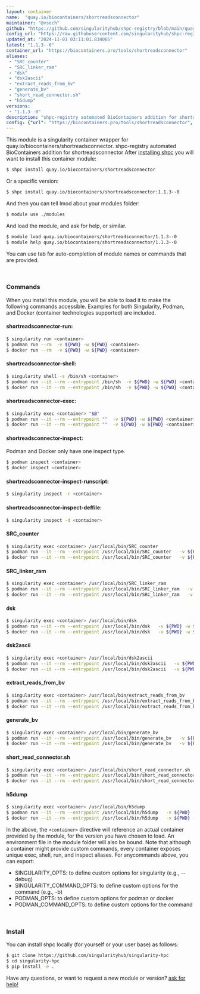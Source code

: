 ```yaml
---
layout: container
name:  "quay.io/biocontainers/shortreadsconnector"
maintainer: "@vsoch"
github: "https://github.com/singularityhub/shpc-registry/blob/main/quay.io/biocontainers/shortreadsconnector/container.yaml"
config_url: "https://raw.githubusercontent.com/singularityhub/shpc-registry/main/quay.io/biocontainers/shortreadsconnector/container.yaml"
updated_at: "2024-11-01 03:11:01.834065"
latest: "1.1.3--0"
container_url: "https://biocontainers.pro/tools/shortreadsconnector"
aliases:
 - "SRC_counter"
 - "SRC_linker_ram"
 - "dsk"
 - "dsk2ascii"
 - "extract_reads_from_bv"
 - "generate_bv"
 - "short_read_connector.sh"
 - "h5dump"
versions:
 - "1.1.3--0"
description: "shpc-registry automated BioContainers addition for shortreadsconnector"
config: {"url": "https://biocontainers.pro/tools/shortreadsconnector", "maintainer": "@vsoch", "description": "shpc-registry automated BioContainers addition for shortreadsconnector", "latest": {"1.1.3--0": "sha256:801fe0edb1118e2d5b6ce3b5e7fe62af66a816d73b8b66845d630b8e7c230e52"}, "tags": {"1.1.3--0": "sha256:801fe0edb1118e2d5b6ce3b5e7fe62af66a816d73b8b66845d630b8e7c230e52"}, "docker": "quay.io/biocontainers/shortreadsconnector", "aliases": {"SRC_counter": "/usr/local/bin/SRC_counter", "SRC_linker_ram": "/usr/local/bin/SRC_linker_ram", "dsk": "/usr/local/bin/dsk", "dsk2ascii": "/usr/local/bin/dsk2ascii", "extract_reads_from_bv": "/usr/local/bin/extract_reads_from_bv", "generate_bv": "/usr/local/bin/generate_bv", "short_read_connector.sh": "/usr/local/bin/short_read_connector.sh", "h5dump": "/usr/local/bin/h5dump"}}
---
```


This module is a singularity container wrapper for quay.io/biocontainers/shortreadsconnector.
shpc-registry automated BioContainers addition for shortreadsconnector
After [installing shpc](#install) you will want to install this container module:


```bash
$ shpc install quay.io/biocontainers/shortreadsconnector
```

Or a specific version:

```bash
$ shpc install quay.io/biocontainers/shortreadsconnector:1.1.3--0
```

And then you can tell lmod about your modules folder:

```bash
$ module use ./modules
```

And load the module, and ask for help, or similar.

```bash
$ module load quay.io/biocontainers/shortreadsconnector/1.1.3--0
$ module help quay.io/biocontainers/shortreadsconnector/1.1.3--0
```

You can use tab for auto-completion of module names or commands that are provided.

<br>

### Commands

When you install this module, you will be able to load it to make the following commands accessible.
Examples for both Singularity, Podman, and Docker (container technologies supported) are included.

#### shortreadsconnector-run:

```bash
$ singularity run <container>
$ podman run --rm  -v ${PWD} -w ${PWD} <container>
$ docker run --rm  -v ${PWD} -w ${PWD} <container>
```

#### shortreadsconnector-shell:

```bash
$ singularity shell -s /bin/sh <container>
$ podman run --it --rm --entrypoint /bin/sh  -v ${PWD} -w ${PWD} <container>
$ docker run --it --rm --entrypoint /bin/sh  -v ${PWD} -w ${PWD} <container>
```

#### shortreadsconnector-exec:

```bash
$ singularity exec <container> "$@"
$ podman run --it --rm --entrypoint ""  -v ${PWD} -w ${PWD} <container> "$@"
$ docker run --it --rm --entrypoint ""  -v ${PWD} -w ${PWD} <container> "$@"
```

#### shortreadsconnector-inspect:

Podman and Docker only have one inspect type.

```bash
$ podman inspect <container>
$ docker inspect <container>
```

#### shortreadsconnector-inspect-runscript:

```bash
$ singularity inspect -r <container>
```

#### shortreadsconnector-inspect-deffile:

```bash
$ singularity inspect -d <container>
```


#### SRC_counter

```bash
$ singularity exec <container> /usr/local/bin/SRC_counter
$ podman run --it --rm --entrypoint /usr/local/bin/SRC_counter   -v ${PWD} -w ${PWD} <container> -c " $@"
$ docker run --it --rm --entrypoint /usr/local/bin/SRC_counter   -v ${PWD} -w ${PWD} <container> -c " $@"
```


#### SRC_linker_ram

```bash
$ singularity exec <container> /usr/local/bin/SRC_linker_ram
$ podman run --it --rm --entrypoint /usr/local/bin/SRC_linker_ram   -v ${PWD} -w ${PWD} <container> -c " $@"
$ docker run --it --rm --entrypoint /usr/local/bin/SRC_linker_ram   -v ${PWD} -w ${PWD} <container> -c " $@"
```


#### dsk

```bash
$ singularity exec <container> /usr/local/bin/dsk
$ podman run --it --rm --entrypoint /usr/local/bin/dsk   -v ${PWD} -w ${PWD} <container> -c " $@"
$ docker run --it --rm --entrypoint /usr/local/bin/dsk   -v ${PWD} -w ${PWD} <container> -c " $@"
```


#### dsk2ascii

```bash
$ singularity exec <container> /usr/local/bin/dsk2ascii
$ podman run --it --rm --entrypoint /usr/local/bin/dsk2ascii   -v ${PWD} -w ${PWD} <container> -c " $@"
$ docker run --it --rm --entrypoint /usr/local/bin/dsk2ascii   -v ${PWD} -w ${PWD} <container> -c " $@"
```


#### extract_reads_from_bv

```bash
$ singularity exec <container> /usr/local/bin/extract_reads_from_bv
$ podman run --it --rm --entrypoint /usr/local/bin/extract_reads_from_bv   -v ${PWD} -w ${PWD} <container> -c " $@"
$ docker run --it --rm --entrypoint /usr/local/bin/extract_reads_from_bv   -v ${PWD} -w ${PWD} <container> -c " $@"
```


#### generate_bv

```bash
$ singularity exec <container> /usr/local/bin/generate_bv
$ podman run --it --rm --entrypoint /usr/local/bin/generate_bv   -v ${PWD} -w ${PWD} <container> -c " $@"
$ docker run --it --rm --entrypoint /usr/local/bin/generate_bv   -v ${PWD} -w ${PWD} <container> -c " $@"
```


#### short_read_connector.sh

```bash
$ singularity exec <container> /usr/local/bin/short_read_connector.sh
$ podman run --it --rm --entrypoint /usr/local/bin/short_read_connector.sh   -v ${PWD} -w ${PWD} <container> -c " $@"
$ docker run --it --rm --entrypoint /usr/local/bin/short_read_connector.sh   -v ${PWD} -w ${PWD} <container> -c " $@"
```


#### h5dump

```bash
$ singularity exec <container> /usr/local/bin/h5dump
$ podman run --it --rm --entrypoint /usr/local/bin/h5dump   -v ${PWD} -w ${PWD} <container> -c " $@"
$ docker run --it --rm --entrypoint /usr/local/bin/h5dump   -v ${PWD} -w ${PWD} <container> -c " $@"
```



In the above, the `<container>` directive will reference an actual container provided
by the module, for the version you have chosen to load. An environment file in the
module folder will also be bound. Note that although a container
might provide custom commands, every container exposes unique exec, shell, run, and
inspect aliases. For anycommands above, you can export:

 - SINGULARITY_OPTS: to define custom options for singularity (e.g., --debug)
 - SINGULARITY_COMMAND_OPTS: to define custom options for the command (e.g., -b)
 - PODMAN_OPTS: to define custom options for podman or docker
 - PODMAN_COMMAND_OPTS: to define custom options for the command

<br>

### Install

You can install shpc locally (for yourself or your user base) as follows:

```bash
$ git clone https://github.com/singularityhub/singularity-hpc
$ cd singularity-hpc
$ pip install -e .
```

Have any questions, or want to request a new module or version? [ask for help!](https://github.com/singularityhub/singularity-hpc/issues)